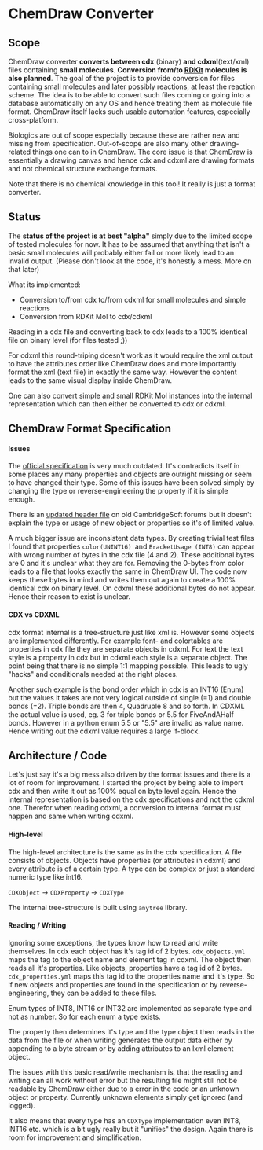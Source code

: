 # ChemDraw Converter

## Scope

ChemDraw converter **converts between cdx** (binary) **and cdxml**(text/xml) files containing **small molecules**. **Conversion from/to [RDKit](https://github.com/rdkit/rdkit) molecules is also planned**. The goal of the project is to provide conversion for files containing small molecules and later possibly reactions, at least the reaction scheme. The idea is to be able to convert such files coming or going into a database automatically on any OS and hence treating them as molecule file format. ChemDraw itself lacks such usable automation features, especially cross-platform.

Biologics are out of scope especially because these are rather new and missing from specification. Out-of-scope are also many other drawing-related things one can to in ChemDraw. The core issue is that ChemDraw is essentially a drawing canvas and hence cdx and cdxml are drawing formats and not chemical structure exchange formats.

Note that there is no chemical knowledge in this tool! It really is just a format converter.

## Status

The **status of the project is at best "alpha"** simply due to the limited scope of tested molecules for now. It has to be assumed that anything that isn't a basic small molecules will probably either fail or more likely lead to an invalid output. (Please don't look at the code, it's honestly a mess. More on that later)

What its implemented:

- Conversion to/from cdx to/from cdxml for small molecules and simple reactions
- Conversion from RDKit Mol to cdx/cdxml

Reading in a cdx file and converting back to cdx leads to a 100% identical file on binary level (for files tested ;))

For cdxml this round-triping doesn't work as it would require the xml output to have the attributes order like ChemDraw does and more importantly format the xml (text file) in exactly the same way. However the content leads to the same visual display inside ChemDraw.

One can also convert simple and small RDKit Mol instances into the internal representation which can then either be converted to cdx or cdxml.

## ChemDraw Format Specification

#### Issues

The [official specification](https://www.cambridgesoft.com/services/documentation/sdk/chemdraw/cdx/General.htm) is very much outdated. It's contradicts itself in some places any many properties and objects are outright missing or seem to have changed their type. Some of this issues have been solved simply by changing the type or reverse-engineering the property if it is simple enough.

There is an [updated header file](http://forums.cambridgesoft.com/messageview.aspx?catid=12&threadid=3822) on old CambridgeSoft forums but it doesn't explain the type or usage of new object or properties so it's of limited value.

A much bigger issue are inconsistent data types. By creating trivial test files I found that properties `color(UNINT16) `and `BracketUsage (INT8)` can appear with wrong number of bytes in the cdx file (4 and 2). These additional bytes are 0 and it's unclear what they are for. Removing the 0-bytes from color leads to a file that looks exactly the same in ChemDraw UI. The code now keeps these bytes in mind and writes them out again to create a 100% identical cdx on binary level. On cdxml these additional bytes do not appear. Hence their reason to exist is unclear.

#### CDX vs CDXML

cdx format internal is a tree-structure just like xml is. However some objects are implemented differently. For example font- and colortables are properties in cdx file they are separate objects in cdxml. For text the text style is a property in cdx but in cdxml each style is a separate object. The point being that there is no simple 1:1 mapping possible. This leads to ugly "hacks" and conditionals needed at the right places.

Another such example is the bond order which in cdx is an INT16 (Enum) but the values it takes are not very logical outside of single (=1) and double bonds (=2). Triple bonds are then 4, Quadruple 8 and so forth. In CDXML the actual value is used, eg. 3 for triple bonds or 5.5 for FiveAndAHalf bonds. However in a python enum 5.5 or "5.5" are invalid as value name. Hence writing out the cdxml value requires a large if-block.

## Architecture / Code

Let's just say it's a big mess also driven by the format issues and there is a lot of room for improvement. I started the project by being able to import cdx and then write it out as 100% equal on byte level again. Hence the internal representation is based on the cdx specifications and not the cdxml one. Therefor when reading cdxml, a conversion to internal format must happen and same when writing cdxml.

#### High-level

The high-level architecture is the same as in the cdx specification. A file consists of objects. Objects have properties (or attributes in cdxml) and every attribute is of a certain type. A type can be complex or just a standard numeric type like int16. 

`CDXObject` -> `CDXProperty` -> `CDXType`

The internal tree-structure is built using `anytree` library. 

#### Reading / Writing

Ignoring some exceptions, the types know how to read and write themselves. In cdx each object has it's tag id of 2 bytes. `cdx_objects.yml` maps the tag to the object name and element tag in cdxml. The object then reads all it's properties. Like objects, properties have a tag id of 2 bytes. `cdx_properties.yml` maps this tag id to the properties name and it's type. So if new objects and properties are found in the specification or by reverse-engineering,  they can be added to these files.

Enum types of INT8, INT16 or INT32 are implemented as separate type and not as number. So for each enum a type exists.

The property then determines it's type and the type object then reads in the data from the file or when writing generates the output data either by appending to a byte stream or by adding attributes to an lxml element object. 

The issues with this basic read/write mechanism is, that the reading and writing can all work without error but the resulting file might still not be readable by ChemDraw either due to a error in the code or an unknown object or property. Currently unknown elements simply get ignored (and logged).

It also means that every type has an `CDXType` implementation even INT8, INT16 etc. which is a bit ugly really but it "unifies" the design. Again there is room for improvement and simplification.
